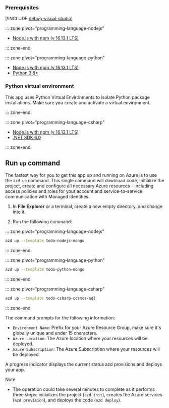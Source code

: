 
### Prerequisites

[!INCLUDE [debug-visual-studio](azd-install.md)]

::: zone pivot="programming-language-nodejs"
- [Node.js with npm (v 16.13.1 LTS)](https://nodejs.org/)

::: zone-end

::: zone pivot="programming-language-python"
- [Node.js with npm (v 16.13.1 LTS)](https://nodejs.org/)
- [Python 3.8+](https://www.python.org/downloads/)

### Python virtual environment

This app uses Python Virtual Environments to isolate Python package installations. Make sure you create and activate a virtual environment.

::: zone-end

::: zone pivot="programming-language-csharp"
- [Node.js with npm (v 16.13.1 LTS)](https://nodejs.org/)
- [.NET SDK 6.0](https://dotnet.microsoft.com/en-us/download/dotnet/6.0)

::: zone-end

## Run `up` command

The fastest way for you to get this app up and running on Azure is to use the `azd up` command. This single command will download code, initialize the project, create and configure all necessary Azure resources - including access policies and roles for your account and service-to-service communication with Managed Identities.

1. In **File Explorer** or a terminal, create a new empty directory, and change into it.

1. Run the following command:

::: zone pivot="programming-language-nodejs"

```bash
azd up --template todo-nodejs-mongo
```

::: zone-end

::: zone pivot="programming-language-python"

```bash
azd up --template todo-python-mongo
```

::: zone-end

::: zone pivot="programming-language-csharp"

```bash
azd up --template todo-csharp-cosmos-sql
```

::: zone-end

The command prompts for the following information:

- `Environment Name`: Prefix for your Azure Resource Group, make sure it's globally unique and under 15 characters.
- `Azure Location`: The Azure location where your resources will be deployed.
- `Azure Subscription`: The Azure Subscription where your resources will be deployed.

A progress indicator displays the current status azd provisions and deploys your app.

> [!NOTE] 
> * The operation could take several minutes to complete as it performs three steps: initializes the project (`azd init`), creates the Azure services (`azd provision`), and deploys the code (`azd deploy`).